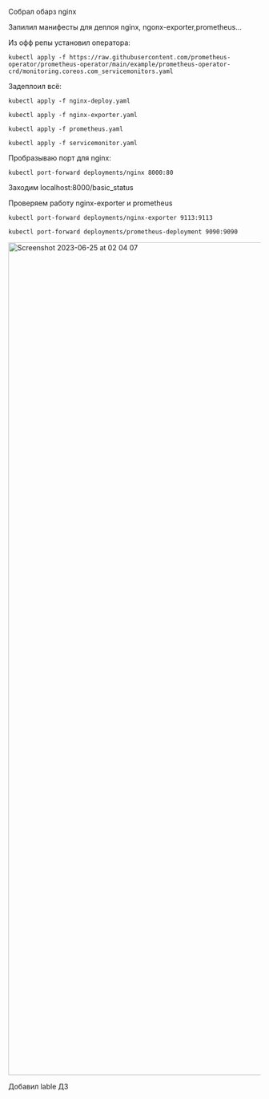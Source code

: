 Собрал обарз nginx

Запилил манифесты для деплоя nginx, ngonx-exporter,prometheus...

Из офф репы установил оператора:

	kubectl apply -f https://raw.githubusercontent.com/prometheus-operator/prometheus-operator/main/example/prometheus-operator-crd/monitoring.coreos.com_servicemonitors.yaml
 
 
Задеплоил всё:

	kubectl apply -f nginx-deploy.yaml

	kubectl apply -f nginx-exporter.yaml

	kubectl apply -f prometheus.yaml

	kubectl apply -f servicemonitor.yaml


Пробразываю порт для nginx:

	kubectl port-forward deployments/nginx 8000:80

Заходим localhost:8000/basic_status

Проверяем работу nginx-exporter и prometheus

	kubectl port-forward deployments/nginx-exporter 9113:9113

	kubectl port-forward deployments/prometheus-deployment 9090:9090

<img width="1661" alt="Screenshot 2023-06-25 at 02 04 07" src="https://github.com/otus-kuber-2023-04/LukiyanK_platform/kubernetes-monitoring/screen/f2d4f8e1-d9c5-4a32-8679-3fa46c038cb3">

Добавил lable ДЗ
